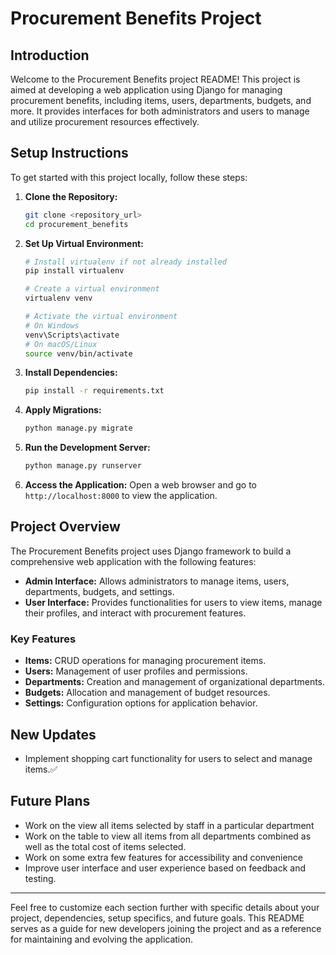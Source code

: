 # Procurement Benefits Project

## Introduction
Welcome to the Procurement Benefits project README! This project is aimed at developing a web application using Django for managing procurement benefits, including items, users, departments, budgets, and more. It provides interfaces for both administrators and users to manage and utilize procurement resources effectively.

## Setup Instructions
To get started with this project locally, follow these steps:

1. **Clone the Repository:**
   ```bash
   git clone <repository_url>
   cd procurement_benefits
   ```

2. **Set Up Virtual Environment:**
   ```bash
   # Install virtualenv if not already installed
   pip install virtualenv
   
   # Create a virtual environment
   virtualenv venv
   
   # Activate the virtual environment
   # On Windows
   venv\Scripts\activate
   # On macOS/Linux
   source venv/bin/activate
   ```

3. **Install Dependencies:**
   ```bash
   pip install -r requirements.txt
   ```

4. **Apply Migrations:**
   ```bash
   python manage.py migrate
   ```

5. **Run the Development Server:**
   ```bash
   python manage.py runserver
   ```

6. **Access the Application:**
   Open a web browser and go to `http://localhost:8000` to view the application.

## Project Overview
The Procurement Benefits project uses Django framework to build a comprehensive web application with the following features:

- **Admin Interface:** Allows administrators to manage items, users, departments, budgets, and settings.
- **User Interface:** Provides functionalities for users to view items, manage their profiles, and interact with procurement features.

### Key Features
- **Items:** CRUD operations for managing procurement items.
- **Users:** Management of user profiles and permissions.
- **Departments:** Creation and management of organizational departments.
- **Budgets:** Allocation and management of budget resources.
- **Settings:** Configuration options for application behavior.

## New Updates
- Implement shopping cart functionality for users to select and manage items.✅

## Future Plans
- Work on the view all items selected by staff in a particular department
- Work on the table to view all items from all departments combined as well as the total cost of items selected.
- Work on some extra few features for accessibility and convenience
- Improve user interface and user experience based on feedback and testing.
  


---

Feel free to customize each section further with specific details about your project, dependencies, setup specifics, and future goals. This README serves as a guide for new developers joining the project and as a reference for maintaining and evolving the application.
